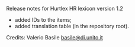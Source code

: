 Release notes for Hurtlex HR lexicon version 1.2
- added IDs to the items;
- added translation table (in the repository root).

Credits: Valerio Basile <basile@di.unito.it>
